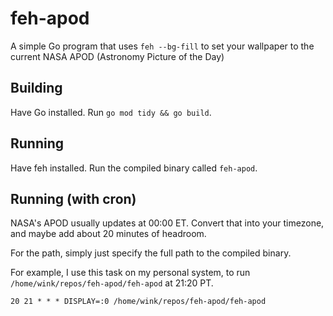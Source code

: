# feh-apod

A simple Go program that uses `feh --bg-fill` to set your wallpaper to the current NASA APOD (Astronomy Picture of the Day)

## Building

Have Go installed. Run `go mod tidy && go build`.

## Running

Have feh installed. Run the compiled binary called `feh-apod`.

## Running (with cron)

NASA's APOD usually updates at 00:00 ET. Convert that into your timezone, and maybe add about 20 minutes of headroom.

For the path, simply just specify the full path to the compiled binary.

For example, I use this task on my personal system, to run `/home/wink/repos/feh-apod/feh-apod` at 21:20 PT.

```
20 21 * * * DISPLAY=:0 /home/wink/repos/feh-apod/feh-apod
```
